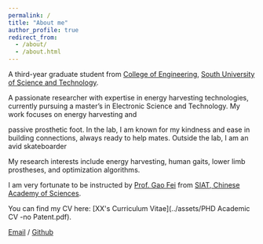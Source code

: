 ```yaml
---
permalink: /
title: "About me"
author_profile: true
redirect_from: 
  - /about/
  - /about.html
---
```



A third-year graduate student from [College of Engineering](https://coe.sustech.edu.cn/), [South University of Science and Technology](https://www.sustech.edu.cn/). 

A passionate researcher with expertise in energy harvesting technologies, currently pursuing a master’s in Electronic Science and Technology. My work focuses on energy harvesting and 

passive prosthetic foot. In the lab, I am known for my kindness and ease in building connections, always ready to help mates. Outside the lab, I am an avid skateboarder

My research interests include energy harvesting, human gaits, lower limb prostheses, and optimization algorithms.

I am very fortunate to be instructed by [Prof. Gao Fei](https://people.ucas.edu.cn/~GAOFEI2/) from [ SIAT, Chinese Academy of Sciences](https://www.siat.ac.cn//). 

You can find my CV here: [XX's Curriculum Vitae](../assets/PHD Academic CV -no Patent.pdf).

[Email](hs.liao@siat.ac.cn) / [Github](https://liaohaisu.github.io/Liao-haisu.github.io/) 
